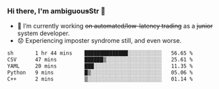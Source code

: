 ### Hi there, I'm ambiguou~~s~~Str 👋

<!--
**ambiguoustexture/ambiguoustexture** is a ✨ _special_ ✨ repository because its `README.md` (this file) appears on your GitHub profile.

Here are some ideas to get you started:
-->
- 🔭 I’m currently working ~~on automated/low-latency trading~~ as a ~~junior~~ system developer.
- :worried: Experiencing imposter syndrome still, and even worse.

<!--START_SECTION:waka-->

```txt
sh       1 hr 44 mins    ██████████████░░░░░░░░░░░   56.65 %
CSV      47 mins         ██████▒░░░░░░░░░░░░░░░░░░   25.61 %
YAML     20 mins         ███░░░░░░░░░░░░░░░░░░░░░░   11.35 %
Python   9 mins          █▒░░░░░░░░░░░░░░░░░░░░░░░   05.06 %
C++      2 mins          ▒░░░░░░░░░░░░░░░░░░░░░░░░   01.14 %
```

<!--END_SECTION:waka-->
